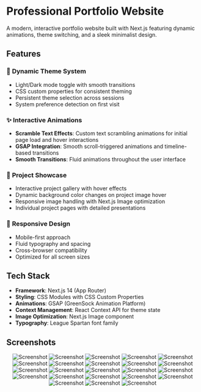 # Professional Portfolio Website

A modern, interactive portfolio website built with Next.js featuring dynamic animations, theme switching, and a sleek minimalist design.

## Features

### 🎨 **Dynamic Theme System**
- Light/Dark mode toggle with smooth transitions
- CSS custom properties for consistent theming
- Persistent theme selection across sessions
- System preference detection on first visit

### ✨ **Interactive Animations**
- **Scramble Text Effects**: Custom text scrambling animations for initial page load and hover interactions
- **GSAP Integration**: Smooth scroll-triggered animations and timeline-based transitions
- **Smooth Transitions**: Fluid animations throughout the user interface

### 🎯 **Project Showcase**
- Interactive project gallery with hover effects
- Dynamic background color changes on project image hover
- Responsive image handling with Next.js Image optimization
- Individual project pages with detailed presentations

### 📱 **Responsive Design**
- Mobile-first approach
- Fluid typography and spacing
- Cross-browser compatibility
- Optimized for all screen sizes

## Tech Stack

- **Framework**: Next.js 14 (App Router)
- **Styling**: CSS Modules with CSS Custom Properties
- **Animations**: GSAP (GreenSock Animation Platform)
- **Context Management**: React Context API for theme state
- **Image Optimization**: Next.js Image component
- **Typography**: League Spartan font family

## Screenshots
<div align="center">
  <img alt="Screenshot" src="https://github.com/user-attachments/assets/9431abad-c3a0-4c41-803a-46fe7b63d920" />
  <img alt="Screenshot" src="https://github.com/user-attachments/assets/ade50514-b3a9-4add-9763-25deba41850e" />
  <img alt="Screenshot" src="https://github.com/user-attachments/assets/151e040d-7ed0-4662-956c-93cf6e731464" />
  <img alt="Screenshot" src="https://github.com/user-attachments/assets/a0cc2aab-9e50-48b3-ac8c-993cb6c3df43" />
  <img alt="Screenshot" src="https://github.com/user-attachments/assets/e543c861-5006-4e32-ac40-f60ac1128468" />
  <img alt="Screenshot" src="https://github.com/user-attachments/assets/38d5a9a6-1cc5-4c04-be9f-d2f1a5bf1bef" />
  <img alt="Screenshot" src="https://github.com/user-attachments/assets/679c4497-579a-4e6c-a071-f6655edc8a01" />
  <img alt="Screenshot" src="https://github.com/user-attachments/assets/1c1513ad-4a6a-46e0-b63b-5f7ae7bbdf98" />
  <img alt="Screenshot" src="https://github.com/user-attachments/assets/07b1b435-3691-40dd-afb7-9a0880bfc713" />
  <img alt="Screenshot" src="https://github.com/user-attachments/assets/efa474cd-eb2b-4844-8a60-159fa912aca9" />
  <img alt="Screenshot" src="https://github.com/user-attachments/assets/f03d5e9b-637b-4eae-a298-73e3d8a8dc94" />
  <img alt="Screenshot" src="https://github.com/user-attachments/assets/778aae75-1d16-4ab3-89a9-3fb7e227182c" />
  <img alt="Screenshot" src="https://github.com/user-attachments/assets/278e56de-4573-4c2c-8543-f9802b34bc31" />
  <img alt="Screenshot" src="https://github.com/user-attachments/assets/39faf174-9ecf-472f-87c6-0c41965aa08b" />
  <img alt="Screenshot" src="https://github.com/user-attachments/assets/cf74c69c-4554-4176-9625-488228a3893e" />
  <img alt="Screenshot" src="https://github.com/user-attachments/assets/a25b3bd2-5e53-4c5e-9b79-1faab876e290" />
  <img alt="Screenshot" src="https://github.com/user-attachments/assets/14a49f7b-2ddf-401f-8d7e-fac50c8a0ff1" />
  <img alt="Screenshot" src="https://github.com/user-attachments/assets/b83523e6-5986-4121-99db-ef5415862a9a" />
  <img alt="Screenshot" src="https://github.com/user-attachments/assets/6d84f826-3f76-4580-8d42-6236163cbf06" />
  <img alt="Screenshot" src="https://github.com/user-attachments/assets/b46d8315-5386-4541-b637-de036fb118fe" />
  <img alt="Screenshot" src="https://github.com/user-attachments/assets/c366d5d8-4803-46a3-b5ad-46b62dda4ba3" />
  <img alt="Screenshot" src="https://github.com/user-attachments/assets/6a3a97f8-8a13-498f-bd05-fcf0f7270793" />
  <img alt="Screenshot" src="https://github.com/user-attachments/assets/0cd24713-f90d-45c9-9897-4a86f7191f3e" />
</div>
